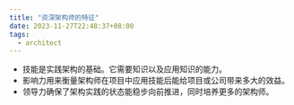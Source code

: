 ```yaml
---
title: "资深架构师的特征"
date: 2023-11-27T22:48:37+08:00
tags:
  - architect
---
```


- 技能是实践架构的基础。它需要知识以及应用知识的能力。
- 影响力用来衡量架构师在项目中应用技能后能给项目或公司带来多大的效益。
- 领导力确保了架构实践的状态能稳步向前推进，同时培养更多的架构师。
